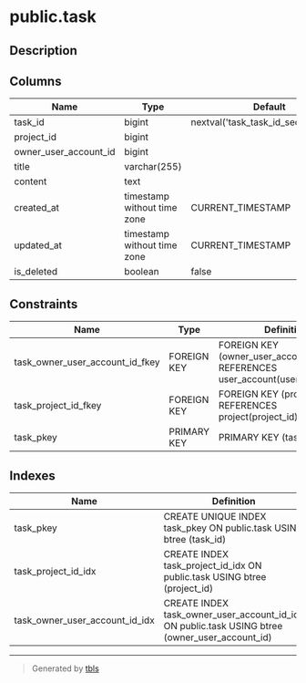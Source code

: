 # public.task

## Description

## Columns

| Name                  | Type                        | Default                               | Nullable | Children | Parents                                       | Comment |
| --------------------- | --------------------------- | ------------------------------------- | -------- | -------- | --------------------------------------------- | ------- |
| task_id               | bigint                      | nextval('task_task_id_seq'::regclass) | false    |          |                                               |         |
| project_id            | bigint                      |                                       | false    |          | [public.project](public.project.md)           |         |
| owner_user_account_id | bigint                      |                                       | false    |          | [public.user_account](public.user_account.md) |         |
| title                 | varchar(255)                |                                       | false    |          |                                               |         |
| content               | text                        |                                       | false    |          |                                               |         |
| created_at            | timestamp without time zone | CURRENT_TIMESTAMP                     | false    |          |                                               |         |
| updated_at            | timestamp without time zone | CURRENT_TIMESTAMP                     | false    |          |                                               |         |
| is_deleted            | boolean                     | false                                 | false    |          |                                               |         |

## Constraints

| Name                            | Type        | Definition                                                                   |
| ------------------------------- | ----------- | ---------------------------------------------------------------------------- |
| task_owner_user_account_id_fkey | FOREIGN KEY | FOREIGN KEY (owner_user_account_id) REFERENCES user_account(user_account_id) |
| task_project_id_fkey            | FOREIGN KEY | FOREIGN KEY (project_id) REFERENCES project(project_id)                      |
| task_pkey                       | PRIMARY KEY | PRIMARY KEY (task_id)                                                        |

## Indexes

| Name                           | Definition                                                                                     |
| ------------------------------ | ---------------------------------------------------------------------------------------------- |
| task_pkey                      | CREATE UNIQUE INDEX task_pkey ON public.task USING btree (task_id)                             |
| task_project_id_idx            | CREATE INDEX task_project_id_idx ON public.task USING btree (project_id)                       |
| task_owner_user_account_id_idx | CREATE INDEX task_owner_user_account_id_idx ON public.task USING btree (owner_user_account_id) |

---

> Generated by [tbls](https://github.com/k1LoW/tbls)
